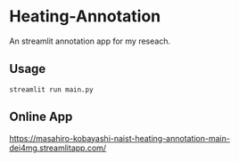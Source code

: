 # Heating-Annotation
  An streamlit annotation app for my reseach.

## Usage
  `streamlit run main.py`

## Online App
  https://masahiro-kobayashi-naist-heating-annotation-main-dei4mg.streamlitapp.com/

